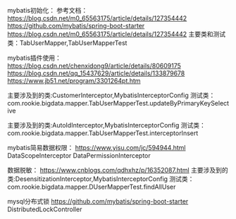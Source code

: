 mybatis初始化：
参考文档：
    https://blog.csdn.net/m0_65563175/article/details/127354442
    https://github.com/mybatis/spring-boot-starter
    https://blog.csdn.net/m0_65563175/article/details/127354442
主要类和测试类：TabUserMapper,TabUserMapperTest


mybatis插件使用：
https://blog.csdn.net/chenxidong9/article/details/80609175
https://blog.csdn.net/qq_15437629/article/details/133879678
https://www.jb51.net/program/3301264pt.htm

主要涉及到的类:CustomerInterceptor,MybatisInterceptorConfig
测试类：com.rookie.bigdata.mapper.TabUserMapperTest.updateByPrimaryKeySelective

主要涉及到的类:AutoIdInterceptor,MybatisInterceptorConfig
测试类：com.rookie.bigdata.mapper.TabUserMapperTest.interceptorInsert

mybatis简易数据权限：
https://www.yisu.com/jc/594944.html
DataScopeInterceptor
DataPermissionInterceptor


数据脱敏：
https://www.cnblogs.com/qdhxhz/p/16352087.html
主要涉及到的类:DesensitizationInterceptor,MybatisInterceptorConfig
测试类：com.rookie.bigdata.mapper.DUserMapperTest.findAllUser


mysql分布式锁
https://github.com/mybatis/spring-boot-starter
DistributedLockController








